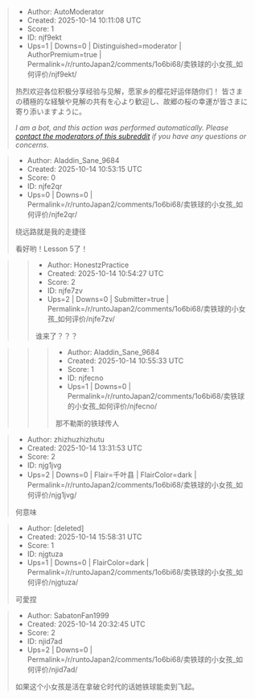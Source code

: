 > - Author: AutoModerator
> - Created: 2025-10-14 10:11:08 UTC
> - Score: 1
> - ID: njf9ekt
> - Ups=1 | Downs=0 | Distinguished=moderator | AuthorPremium=true | Permalink=/r/runtoJapan2/comments/1o6bi68/卖铁球的小女孩_如何评价/njf9ekt/
>
> 热烈欢迎各位积极分享经验与见解，愿家乡的樱花好运伴随你们！
> 皆さまの積極的な経験や見解の共有を心より歓迎し、故郷の桜の幸運が皆さまに寄り添いますように。
> 
> *I am a bot, and this action was performed automatically. Please [contact the moderators of this subreddit](/message/compose/?to=/r/runtoJapan2) if you have any questions or concerns.*

> - Author: Aladdin_Sane_9684
> - Created: 2025-10-14 10:53:15 UTC
> - Score: 0
> - ID: njfe2qr
> - Ups=0 | Downs=0 | Permalink=/r/runtoJapan2/comments/1o6bi68/卖铁球的小女孩_如何评价/njfe2qr/
>
> 绕远路就是我的走捷径
> 
> 看好哟！Lesson 5了！

>> - Author: HonestzPractice
>> - Created: 2025-10-14 10:54:27 UTC
>> - Score: 2
>> - ID: njfe7zv
>> - Ups=2 | Downs=0 | Submitter=true | Permalink=/r/runtoJapan2/comments/1o6bi68/卖铁球的小女孩_如何评价/njfe7zv/
>>
>> 谁来了？？？

>>> - Author: Aladdin_Sane_9684
>>> - Created: 2025-10-14 10:55:33 UTC
>>> - Score: 1
>>> - ID: njfecno
>>> - Ups=1 | Downs=0 | Permalink=/r/runtoJapan2/comments/1o6bi68/卖铁球的小女孩_如何评价/njfecno/
>>>
>>> 那不勒斯的铁球传人

> - Author: zhizhuzhizhutu
> - Created: 2025-10-14 13:31:53 UTC
> - Score: 2
> - ID: njg1jvg
> - Ups=2 | Downs=0 | Flair=千叶县 | FlairColor=dark | Permalink=/r/runtoJapan2/comments/1o6bi68/卖铁球的小女孩_如何评价/njg1jvg/
>
> 何意味

> - Author: [deleted]
> - Created: 2025-10-14 15:58:31 UTC
> - Score: 1
> - ID: njgtuza
> - Ups=1 | Downs=0 | FlairColor=dark | Permalink=/r/runtoJapan2/comments/1o6bi68/卖铁球的小女孩_如何评价/njgtuza/
>
> 可愛捏

> - Author: SabatonFan1999
> - Created: 2025-10-14 20:32:45 UTC
> - Score: 2
> - ID: njid7ad
> - Ups=2 | Downs=0 | Permalink=/r/runtoJapan2/comments/1o6bi68/卖铁球的小女孩_如何评价/njid7ad/
>
> 如果这个小女孩是活在拿破仑时代的话她铁球能卖到飞起。
